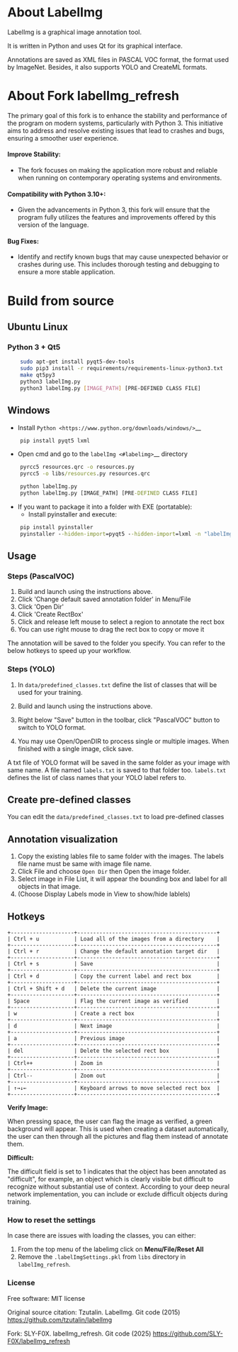 About LabelImg
========
LabelImg is a graphical image annotation tool.

It is written in Python and uses Qt for its graphical interface.

Annotations are saved as XML files in PASCAL VOC format, the format used
by ImageNet.  Besides, it also supports YOLO and CreateML formats.

About Fork labelImg_refresh
========
The primary goal of this fork is to enhance the stability and performance of the program on modern systems, particularly with Python 3. This initiative aims to address and resolve existing issues that lead to crashes and bugs, ensuring a smoother user experience.

#### Improve Stability:
  * The fork focuses on making the application more robust and reliable when running on contemporary operating systems and environments.
#### Compatibility with Python 3.10+:
  * Given the advancements in Python 3, this fork will ensure that the program fully utilizes the features and improvements offered by this version of the language.
#### Bug Fixes:
  * Identify and rectify known bugs that may cause unexpected behavior or crashes during use. This includes thorough testing and debugging to ensure a more stable application.

Build from source
========
## Ubuntu Linux
### Python 3 + Qt5

```bash
    sudo apt-get install pyqt5-dev-tools
    sudo pip3 install -r requirements/requirements-linux-python3.txt
    make qt5py3
    python3 labelImg.py
    python3 labelImg.py [IMAGE_PATH] [PRE-DEFINED CLASS FILE]
```

## Windows

* Install `Python <https://www.python.org/downloads/windows/>`__

```cmd
    pip install pyqt5 lxml
```
* Open cmd and go to the `labelImg <#labelimg>`__ directory

```cmd
    pyrcc5 resources.qrc -o resources.py
    pyrcc5 -o libs/resources.py resources.qrc

    python labelImg.py
    python labelImg.py [IMAGE_PATH] [PRE-DEFINED CLASS FILE]
```

* If you want to package it into a folder with EXE (portatable):
    * Install pyinstaller and execute:

```cmd
    pip install pyinstaller
    pyinstaller --hidden-import=pyqt5 --hidden-import=lxml -n "labelImg" -c labelImg.py -p ./ --add-data "./data/;./data" --add-data "./libs;./libs"
```

## Usage
### Steps (PascalVOC)
1. Build and launch using the instructions above.
2. Click 'Change default saved annotation folder' in Menu/File
3. Click 'Open Dir'
4. Click 'Create RectBox'
5. Click and release left mouse to select a region to annotate the rect
   box
6. You can use right mouse to drag the rect box to copy or move it

The annotation will be saved to the folder you specify.
You can refer to the below hotkeys to speed up your workflow.

### Steps (YOLO)

1. In ``data/predefined_classes.txt`` define the list of classes that will be used for your training.

2. Build and launch using the instructions above.

3. Right below "Save" button in the toolbar, click "PascalVOC" button to switch to YOLO format.

4. You may use Open/OpenDIR to process single or multiple images. When finished with a single image, click save.

A txt file of YOLO format will be saved in the same folder as your image with same name.
A file named `labels.txt` is saved to that folder too. `labels.txt` defines the list of class names that your YOLO label refers to.

## Create pre-defined classes
You can edit the `data/predefined_classes.txt` to load pre-defined classes

## Annotation visualization
1. Copy the existing lables file to same folder with the images. The labels file name must be same with image file name.
2. Click File and choose `Open Dir` then Open the image folder.
3. Select image in File List, it will appear the bounding box and label for all objects in that image.
4. (Choose Display Labels mode in View to show/hide lablels)


## Hotkeys
~~~~~~~
+--------------------+--------------------------------------------+
| Ctrl + u           | Load all of the images from a directory    |
+--------------------+--------------------------------------------+
| Ctrl + r           | Change the default annotation target dir   |
+--------------------+--------------------------------------------+
| Ctrl + s           | Save                                       |
+--------------------+--------------------------------------------+
| Ctrl + d           | Copy the current label and rect box        |
+--------------------+--------------------------------------------+
| Ctrl + Shift + d   | Delete the current image                   |
+--------------------+--------------------------------------------+
| Space              | Flag the current image as verified         |
+--------------------+--------------------------------------------+
| w                  | Create a rect box                          |
+--------------------+--------------------------------------------+
| d                  | Next image                                 |
+--------------------+--------------------------------------------+
| a                  | Previous image                             |
+--------------------+--------------------------------------------+
| del                | Delete the selected rect box               |
+--------------------+--------------------------------------------+
| Ctrl++             | Zoom in                                    |
+--------------------+--------------------------------------------+
| Ctrl--             | Zoom out                                   |
+--------------------+--------------------------------------------+
| ↑→↓←               | Keyboard arrows to move selected rect box  |
+--------------------+--------------------------------------------+
~~~~~~~
**Verify Image:**

When pressing space, the user can flag the image as verified, a green background will appear.
This is used when creating a dataset automatically, the user can then through all the pictures and flag them instead of annotate them.

**Difficult:**

The difficult field is set to 1 indicates that the object has been annotated as "difficult", for example, an object which is clearly visible but difficult to recognize without substantial use of context.
According to your deep neural network implementation, you can include or exclude difficult objects during training.

### How to reset the settings
In case there are issues with loading the classes, you can either:
1. From the top menu of the labelimg click on **Menu/File/Reset All**
2. Remove the `.labelImgSettings.pkl` from `libs` directory in `labelImg_refresh`.

### License
Free software: MIT license

Original source citation: Tzutalin. LabelImg. Git code (2015) https://github.com/tzutalin/labelImg

Fork: SLY-F0X. labelImg_refresh. Git code (2025) https://github.com/SLY-F0X/labelImg_refresh

